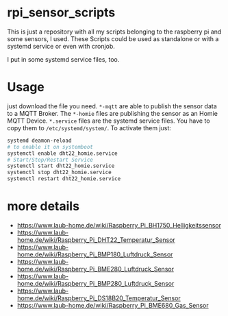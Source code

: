 # rpi_sensor_scripts
This is just a repository with all my scripts belonging to the raspberry pi and some sensors, I used. These Scripts could be used as standalone or with a systemd service or even with cronjob.

I put in some systemd service files, too.

# Usage
just download the file you need. `*-mqtt` are able to publish the sensor data to a MQTT Broker. The `*-homie` files are publishing the sensor as an Homie MQTT Device. `*.service` files are the systemd service files. You have to copy them to `/etc/systemd/system/`. To activate them just:
```bash
systemd deamon-reload
# to enable it on systemboot
systemctl enable dht22_homie.service
# Start/Stop/Restart Service
systemctl start dht22_homie.service
systemctl stop dht22_homie.service
systemctl restart dht22_homie.service
```

# more details
* https://www.laub-home.de/wiki/Raspberry_Pi_BH1750_Helligkeitssensor
* https://www.laub-home.de/wiki/Raspberry_Pi_DHT22_Temperatur_Sensor
* https://www.laub-home.de/wiki/Raspberry_Pi_BMP180_Luftdruck_Sensor
* https://www.laub-home.de/wiki/Raspberry_Pi_BME280_Luftdruck_Sensor
* https://www.laub-home.de/wiki/Raspberry_Pi_BMP280_Luftdruck_Sensor
* https://www.laub-home.de/wiki/Raspberry_Pi_DS18B20_Temperatur_Sensor
* https://www.laub-home.de/wiki/Raspberry_Pi_BME680_Gas_Sensor
